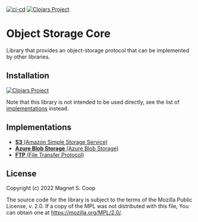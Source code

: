 [![ci-cd](https://github.com/gethop-dev/object-storage.core/actions/workflows/ci-cd.yml/badge.svg)](https://github.com/gethop-dev/object-storage.core/actions/workflows/ci-cd.yml)
[![Clojars Project](https://img.shields.io/clojars/v/dev.gethop/object-storage.core.svg)](https://clojars.org/dev.gethop/object-storage.core)

# Object Storage Core
Library that provides an object-storage protocol that can be implemented by other libraries.

## Installation

[![Clojars Project](https://clojars.org/dev.gethop/object-storage.core/latest-version.svg)](https://clojars.org/dev.gethop/object-storage.core)

Note that this library is not intended to be used directly, see the list of [implementations](#implementations) instead.

## Implementations

- [**S3** (Amazon Simple Storage Service)](https://github.com/gethop-dev/object-storage.s3)
- [**Azure Blob Storage** (Azure Blob Storage)](https://github.com/gethop-dev/object-storage.azure-blob-storage)
- [**FTP** (File Transfer Protocol)](https://github.com/gethop-dev/object-storage.ftp)

## License

Copyright (c) 2022 Magnet S. Coop

The source code for the library is subject to the terms of the Mozilla Public License, v. 2.0. If a copy of the MPL was not distributed with this file, You can obtain one at https://mozilla.org/MPL/2.0/.
